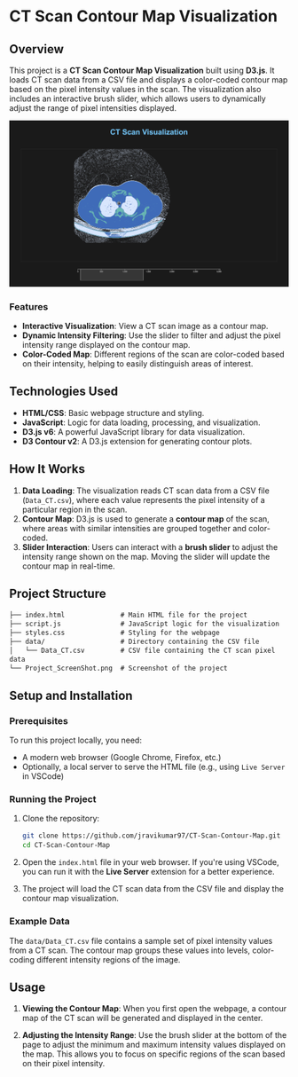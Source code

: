 
# CT Scan Contour Map Visualization

## Overview

This project is a **CT Scan Contour Map Visualization** built using **D3.js**. It loads CT scan data from a CSV file and displays a color-coded contour map based on the pixel intensity values in the scan. The visualization also includes an interactive brush slider, which allows users to dynamically adjust the range of pixel intensities displayed.

![CT Scan Visualization Screenshot](Project_ScreenShot.png)

### Features
- **Interactive Visualization**: View a CT scan image as a contour map.
- **Dynamic Intensity Filtering**: Use the slider to filter and adjust the pixel intensity range displayed on the contour map.
- **Color-Coded Map**: Different regions of the scan are color-coded based on their intensity, helping to easily distinguish areas of interest.

## Technologies Used
- **HTML/CSS**: Basic webpage structure and styling.
- **JavaScript**: Logic for data loading, processing, and visualization.
- **D3.js v6**: A powerful JavaScript library for data visualization.
- **D3 Contour v2**: A D3.js extension for generating contour plots.

## How It Works

1. **Data Loading**: The visualization reads CT scan data from a CSV file (`Data_CT.csv`), where each value represents the pixel intensity of a particular region in the scan.
2. **Contour Map**: D3.js is used to generate a **contour map** of the scan, where areas with similar intensities are grouped together and color-coded.
3. **Slider Interaction**: Users can interact with a **brush slider** to adjust the intensity range shown on the map. Moving the slider will update the contour map in real-time.

## Project Structure
```
├── index.html              # Main HTML file for the project
├── script.js               # JavaScript logic for the visualization
├── styles.css              # Styling for the webpage
├── data/                   # Directory containing the CSV file
│   └── Data_CT.csv         # CSV file containing the CT scan pixel data
└── Project_ScreenShot.png  # Screenshot of the project
```

## Setup and Installation

### Prerequisites
To run this project locally, you need:
- A modern web browser (Google Chrome, Firefox, etc.)
- Optionally, a local server to serve the HTML file (e.g., using `Live Server` in VSCode)

### Running the Project

1. Clone the repository:
   ```bash
   git clone https://github.com/jravikumar97/CT-Scan-Contour-Map.git
   cd CT-Scan-Contour-Map
   ```

2. Open the `index.html` file in your web browser. If you're using VSCode, you can run it with the **Live Server** extension for a better experience.

3. The project will load the CT scan data from the CSV file and display the contour map visualization.

### Example Data

The `data/Data_CT.csv` file contains a sample set of pixel intensity values from a CT scan. The contour map groups these values into levels, color-coding different intensity regions of the image.

## Usage

1. **Viewing the Contour Map**: When you first open the webpage, a contour map of the CT scan will be generated and displayed in the center.
   
2. **Adjusting the Intensity Range**: Use the brush slider at the bottom of the page to adjust the minimum and maximum intensity values displayed on the map. This allows you to focus on specific regions of the scan based on their pixel intensity.

